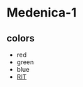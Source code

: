 # Medenica-1
## colors
- red
- green
- blue
- [RIT](https://mycourses.rit.edu/d2l/lms/dropbox/user/folder_submit_files.d2l?ou=1101740&db=2069481)
